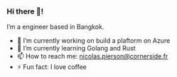 ### Hi there 👋!

I’m a engineer based in Bangkok.

- 🔭 I’m currently working on build a plaftorm on Azure
- 🌱 I’m currently learning Golang and Rust
- 📫 How to reach me: nicolas.pierson@cornerside.fr
- ⚡ Fun fact: I love coffee
